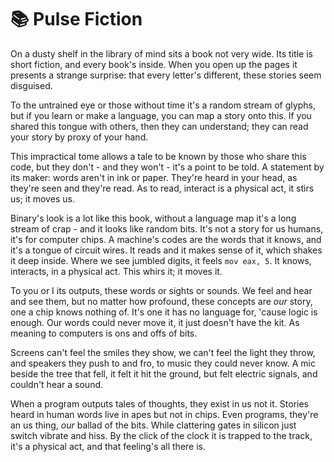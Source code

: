 # 📚 Pulse Fiction

On a dusty shelf in the library of mind sits a book not very wide.  Its title is
short fiction, and every book's inside.  When you open up the pages it presents
a strange surprise: that every letter's different, these stories seem disguised.

To the untrained eye or those without time it's a random stream of glyphs, but
if you learn or make a language, you can map a story onto this.  If you shared
this tongue with others, then they can understand; they can read your story by
proxy of your hand.

This impractical tome allows a tale to be known by those who share this code,
but they don't - and they won't - it's a point to be told.  A statement by its
maker: words aren't in ink or paper.  They're heard in your head, as they're
seen and they're read.  As to read, interact is a physical act, it stirs us; it
moves us.

Binary's look is a lot like this book, without a language map it's a long stream
of crap - and it looks like random bits.  It's not a story for us humans, it's
for computer chips.  A machine's codes are the words that it knows, and it's a
tongue of circuit wires.  It reads and it makes sense of it, which shakes it
deep inside. Where we see jumbled digits, it feels `mov eax, 5`.  It knows,
interacts, in a physical act.  This whirs it; it moves it.

To you or I its outputs, these words or sights or sounds.  We feel and hear and
see them, but no matter how profound, these concepts are *our* story, one a chip
knows nothing of.  It's one it has no language for, 'cause logic is enough.  Our
words could never move it, it just doesn't have the kit.  As meaning to
computers is ons and offs of bits.

Screens can't feel the smiles they show, we can't feel the light they throw, and
speakers they push to and fro, to music they could never know.  A mic beside the
tree that fell, it felt it hit the ground, but felt electric signals, and
couldn't hear a sound.

When a program outputs tales of thoughts, they exist in us not it.  Stories
heard in human words live in apes but not in chips.  Even programs, they're an
us thing, *our* ballad of the bits.  While clattering gates in silicon just
switch vibrate and hiss.  By the click of the clock it is trapped to the track,
it's a physical act, and that feeling's all there is.
